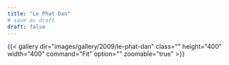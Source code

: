 ```yaml
---
title: "Le Phat Dan"
# save as draft
draft: false
---
```


{{< gallery dir="images/gallery/2009/le-phat-dan" class="" height="400" width="400" command="Fit" option="" zoomable="true" >}}
